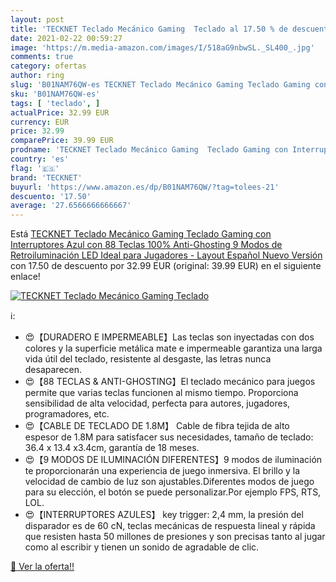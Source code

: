 ```yaml
---
layout: post
title: 'TECKNET Teclado Mecánico Gaming  Teclado al 17.50 % de descuento'
date: 2021-02-22 00:59:27
image: 'https://m.media-amazon.com/images/I/518aG9nbwSL._SL400_.jpg'
comments: true
category: ofertas
author: ring
slug: 'B01NAM76QW-es TECKNET Teclado Mecánico Gaming Teclado Gaming con...'
sku: 'B01NAM76QW-es'
tags: [ 'teclado', ]
actualPrice: 32.99 EUR
currency: EUR
price: 32.99
comparePrice: 39.99 EUR
prodname: 'TECKNET Teclado Mecánico Gaming  Teclado Gaming con Interruptores Azul con 88 Teclas 100% Anti-Ghosting  9 Modos de Retroiluminación LED Ideal para Jugadores - Layout Español  Nuevo Versión '
country: 'es'
flag: '🇪🇸'
brand: 'TECKNET'
buyurl: 'https://www.amazon.es/dp/B01NAM76QW/?tag=tolees-21'
descuento: '17.50'
average: '27.6566666666667'
---
```


Está [TECKNET Teclado Mecánico Gaming  Teclado Gaming con Interruptores Azul con 88 Teclas 100% Anti-Ghosting  9 Modos de Retroiluminación LED Ideal para Jugadores - Layout Español  Nuevo Versión ](https://www.amazon.es/dp/B01NAM76QW/?tag=tolees-21) con 17.50 de descuento por 32.99 EUR (original: 39.99 EUR) en el siguiente enlace!

[![TECKNET Teclado Mecánico Gaming  Teclado](https://m.media-amazon.com/images/I/518aG9nbwSL._SL400_.jpg)](https://www.amazon.es/dp/B01NAM76QW/?tag=tolees-21)

ℹ️:

- 😍【DURADERO E IMPERMEABLE】Las teclas son inyectadas con dos colores y la superficie metálica mate e impermeable garantiza una larga vida útil del teclado, resistente al desgaste, las letras nunca desaparecen.
- 😍【88 TECLAS & ANTI-GHOSTING】El teclado mecánico para juegos permite que varias teclas funcionen al mismo tiempo. Proporciona sensibilidad de alta velocidad, perfecta para autores, jugadores, programadores, etc.
- 😍【CABLE DE TECLADO DE 1.8M】 Cable de fibra tejida de alto espesor de 1.8M para satisfacer sus necesidades, tamaño de teclado: 36.4 x 13.4 x3.4cm, garantía de 18 meses.
- 😍【9 MODOS DE ILUMINACIÓN DIFERENTES】9 modos de iluminación te proporcionarán una experiencia de juego inmersiva. El brillo y la velocidad de cambio de luz son ajustables.Diferentes modos de juego para su elección, el botón se puede personalizar.Por ejemplo FPS, RTS, LOL.
- 😍【INTERRUPTORES AZULES】 key trigger: 2,4 mm, la presión del disparador es de 60 cN, teclas mecánicas de respuesta lineal y rápida que resisten hasta 50 millones de presiones y son precisas tanto al jugar como al escribir y tienen un sonido de agradable de clic.

[🛒 Ver la oferta!!](https://www.amazon.es/dp/B01NAM76QW/?tag=tolees-21)
